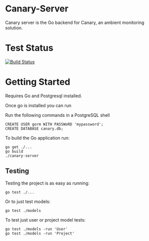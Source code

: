 Canary-Server
=============

Canary server is the Go backend for Canary, an ambient monitoring solution.

Test Status
===========
[![Build Status](https://travis-ci.org/agundy/canary-server.svg?branch=master)](https://travis-ci.org/agundy/canary-server)

Getting Started
=============== 

Requires Go and Postgresql installed.

Once go is installed you can run

Run the following commands in a PostgreSQL shell

```
CREATE USER gorm WITH PASSWoRD 'mypassword';
CREATE DATABASE canary.db;

```

To build the Go application run:
```
go get ./...
go build
./canary-server
```

Testing
-------

Testing the project is as easy as running:
```
go test ./...
```

Or to just test models: 

```
go test ./models
```

To test just user or project model tests:

```
go test ./models -run 'User' 
go test ./models -run 'Project' 
```
